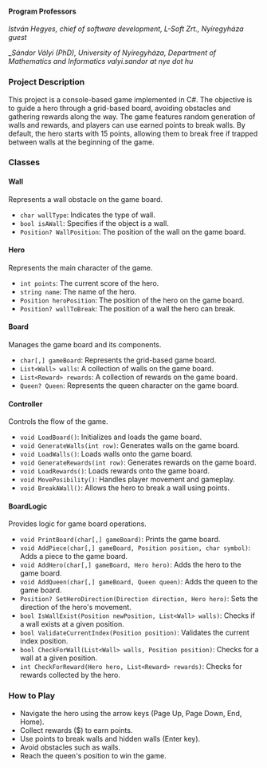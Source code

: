 
#### __Program Professors__
 _István Hegyes, chief of software development, L-Soft Zrt., Nyíregyháza guest_

 __Sándor Vályi (PhD), University of Nyíregyháza, Department of Mathematics and Informatics
valyi.sandor at nye dot hu_


### Project Description 
This project is a console-based game implemented in C#. The objective is to guide a hero through a grid-based board, avoiding obstacles and gathering rewards along the way. The game features random generation of walls and rewards, and players can use earned points to break walls. By default, the hero starts with 15 points, allowing them to break free if trapped between walls at the beginning of the game. 

### Classes

#### Wall
Represents a wall obstacle on the game board.

- `char wallType`: Indicates the type of wall.
- `bool isAWall`: Specifies if the object is a wall.
- `Position? WallPosition`: The position of the wall on the game board.

#### Hero
Represents the main character of the game.

- `int points`: The current score of the hero.
- `string name`: The name of the hero.
- `Position heroPosition`: The position of the hero on the game board.
- `Position? wallToBreak`: The position of a wall the hero can break.

#### Board
Manages the game board and its components.

- `char[,] gameBoard`: Represents the grid-based game board.
- `List<Wall> walls`: A collection of walls on the game board.
- `List<Reward> rewards`: A collection of rewards on the game board.
- `Queen? Queen`: Represents the queen character on the game board.

#### Controller
Controls the flow of the game.

- `void LoadBoard()`: Initializes and loads the game board.
- `void GenerateWalls(int row)`: Generates walls on the game board.
- `void LoadWalls()`: Loads walls onto the game board.
- `void GenerateRewards(int row)`: Generates rewards on the game board.
- `void LoadRewards()`: Loads rewards onto the game board.
- `void MovePosibility()`: Handles player movement and gameplay.
- `void BreakAWall()`: Allows the hero to break a wall using points.

#### BoardLogic
Provides logic for game board operations.

- `void PrintBoard(char[,] gameBoard)`: Prints the game board.
- `void AddPiece(char[,] gameBoard, Position position, char symbol)`: Adds a piece to the game board.
- `void AddHero(char[,] gameBoard, Hero hero)`: Adds the hero to the game board.
- `void AddQueen(char[,] gameBoard, Queen queen)`: Adds the queen to the game board.
- `Position? SetHeroDirection(Direction direction, Hero hero)`: Sets the direction of the hero's movement.
- `bool IsWallExist(Position newPosition, List<Wall> walls)`: Checks if a wall exists at a given position.
- `bool ValidateCurrentIndex(Position position)`: Validates the current index position.
- `bool CheckForWall(List<Wall> walls, Position position)`: Checks for a wall at a given position.
- `int CheckForReward(Hero hero, List<Reward> rewards)`: Checks for rewards collected by the hero.

### How to Play

- Navigate the hero using the arrow keys (Page Up, Page Down, End, Home).
- Collect rewards ($) to earn points.
- Use points to break walls and hidden walls (Enter key).
- Avoid obstacles such as walls.
- Reach the queen's position to win the game.
